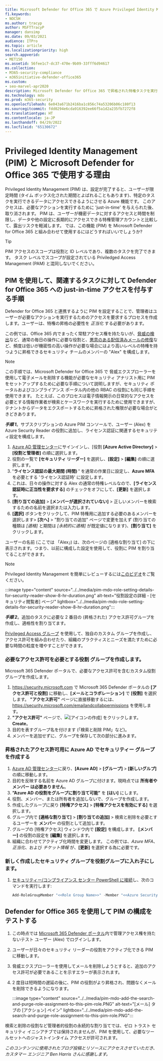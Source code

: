 ```yaml
---
title: Microsoft Defender for Office 365 で Azure Privileged Identity Management (PIM) を使用して、サイバー セキュリティ ツールへの管理者アクセスを制限します。
f1.keywords:
- NOCSH
ms.author: tracyp
author: MSFTTracyP
manager: dansimp
ms.date: 09/03/2021
audience: ITPro
ms.topic: article
ms.localizationpriority: high
search.appverid:
- MET150
ms.assetid: 56fee1c7-dc37-470e-9b09-33fff6d94617
ms.collection:
- M365-security-compliance
- m365initiative-defender-office365
ms.custom:
- seo-marvel-apr2020
description: Microsoft Defender for Office 365 で昇格された特権タスクを実行し、データへのリスクを軽減ため、Just-In-Time の時間制限付きアクセスをユーザーに付与するために Azure PIM を統合する方法について説明します。
ms.technology: mdo
ms.prod: m365-security
ms.openlocfilehash: 6e043a671b2416ba1c856c74a53206b06c180f13
ms.sourcegitcommit: fdd0294e6cda916392ee66f5a1d2a235fb7272f8
ms.translationtype: HT
ms.contentlocale: ja-JP
ms.lasthandoff: 04/29/2022
ms.locfileid: "65130672"
---
```

<!--A-->
# <a name="privileged-identity-management-pim-and-why-to-use-it-with-microsoft-defender-for-office-365"></a>Privileged Identity Management (PIM) と Microsoft Defender for Office 365 で使用する理由

Privileged Identity Management (PIM) は、設定が完了すると、ユーザーが限定時間 (タイム ボックス化された期間とよばれることもあります)、特定のタスクを実行できるデータにアクセスできるようにさせる Azure 機能です。 このアクセスは、必要なアクションを実行するために 'just-in-time' を与えられた後、取り消されます。 PIM は、ユーザーが機密データに対するアクセスと時間を制限し、データや他の設定に長期的にアクセスできる特権管理アカウントと比較して、露出リスクを軽減します。 では、この機能 (PIM) を Microsoft Defender for Office 365 と組み合わせて使用するにはどうすればいいでしょうか?

> [!TIP]
> PIM アクセスのスコープは役割と ID レベルであり、複数のタスクを完了できます。 タスク レベルでスコープが設定されている Priviledged Access Management (PAM) と混同しないでください。

## <a name="steps-to-use-pim-to-grant-just-in-time-access-to-defender-for-office-365-related-tasks"></a>PIM を使用して、関連するタスクに対して Defender for Office 365 への just-in-time アクセスを付与する手順

Defender for Office 365 と連携するように PIM を設定することで、管理者はユーザーが必要なアクションを実行するためのアクセスを要求するプロセスを作成します。ユーザーは、特権の昇格の必要性を *正当化* する必要があります。

この例では、Office 365 内でまったく常駐アクセス権を持たないが、[脅威の検出](threat-hunting-in-threat-explorer.md)など、通常の毎日の操作に必要な役割と、[悪意のある配信済みメールの修復](remediate-malicious-email-delivered-office-365.md)など、頻度は低いが機密性の高い操作が必要な場合にはより高いレベルの特権を持つように昇格できるセキュリティ チームのメンバーの "Alex" を構成します。

> [!NOTE]
> この手順では、Microsoft Defender for Office 365 で 脅威エクスプローラーを使用して電子メールを削除する機能が必要なセキュリティ アナリスト用に PIM をセットアップするために必要な手順について説明しますが、セキュリティ ポータルおよびコンプライアンス ポータル内の他の RBAC の役割にも同じ手順を使用できます。 たとえば、このプロセスは電子情報開示の日常的なアクセスを必要とする情報作業者が検索とケースワークを実行するために使用できますが、テナントからデータをエクスポートするために昇格された権限が必要な場合がときどきあります。

***手順 1***。サブスクリプションの Azure PIM コンソールで、ユーザー (Alex) を Azure Security Reader の役割に追加し、ライセンス認証に関連するセキュリティ設定を構成します。

1. [Azure AD 管理センター](https://aad.portal.azure.com/)にサインインし、[役割 **[Azure Active Directory]**  >  **[役割と管理者]** の順に選択します。
2. 役割の一覧で **[セキュリティ リーダー]** を選択し、**[設定]**  >  **[編集]** の順に選択します。
3. **'ライセンス認証の最大期間 (時間) '** を通常の作業日に設定し、**Azure MFA** を必要とする 'ライセンス認証時' に設定します。
4. これは、日々の操作に対する Alex の通常の特権レベルなので、**[ライセンス認証時に正当性を要求する]** のチェックをオフにして、**[更新]** を選択します。
5. **[割り当ての追加]**  >  **[メンバーが選択されていない]** > 正しいメンバーを検索するための名前を選択または入力します。
6. **[選択]** ボタンをクリックして、PIM 特権用に追加する必要のあるメンバーを選択します> **[次へ]** > "割り当ての追加" ページで変更を加えず (割り当ての種類は *[適格]* と期間は *[永続的に適格]* が既定値になります)、**[割り当て]** をクリックします。

ユーザーの名前 (ここでは 「Alex」) は、次のページの [適格な割り当て] の下に表示されます。つまり、以前に構成した設定を使用して、役割に PIM を割り当てることができます。

> [!NOTE]
> Privileged Identity Management を簡単にレビューするには[このビデオ](https://www.youtube.com/watch?v=VQMAg0sa_lE)をご覧ください。

:::image type="content" source="../../media/pim-mdo-role-setting-details-for-security-reader-show-8-hr-duration.png" alt-text="役割設定の詳細 - [セキュリティ閲覧者] ページ" lightbox="../../media/pim-mdo-role-setting-details-for-security-reader-show-8-hr-duration.png":::

***手順 2***。追加のタスクに必要な 2 番目の (昇格された) アクセス許可グループを作成し、適格性を割り当てます。

[Privileged Access グループ](/azure/active-directory/privileged-identity-management/groups-features) を使用して、独自のカスタム グループを作成し、アクセス許可を組み合わせたり、組織のプラクティスとニーズを満たすために必要な時間の粒度を増やすことができます。

### <a name="create-a-role-group-requiring-the-permissions-we-need"></a>必要なアクセス許可を必要とする役割 グループを作成します。

Microsoft 365 Defender ポータルで、必要なアクセス許可を含むカスタム役割グループを作成します。

1. <https://security.microsoft.com> で Microsoft 365 Defender ポータルの **[アクセス許可と役割]** に移動し、**[メールとコラボレーション]** で **[役割]** を選択します。 **"アクセス許可"** ページに直接移動するには、<https://security.microsoft.com/emailandcollabpermissions> を使用します。
2. **"アクセス許可"** ページで、![[アイコンの作成]](../../media/m365-cc-sc-create-icon.png) をクリックします。 **Create**。
3. 目的を表すグループ名を付けます (「検索と削除 PIM」など)。
4. メンバーを追加せずに、グループを保存して次の部分に進みます。

### <a name="create-the-security-group-in-azure-ad-for-elevated-permissions"></a>昇格されたアクセス許可用に Azure AD でセキュリティー グループを作成する

1. [Azure AD 管理センター](https://aad.portal.azure.com/)に戻り、**[Azure AD]**  >  **[グループ]**  >  **[新しいグルプ]** の順に移動します。
2. 目的を反映する名前を Azure AD グループに付けます。現時点では **所有者やメンバー は必要ありません**。
3. **”Azure AD の役割をグループに割り当て可能”** を **[はい]** にします。
4. 役割、メンバー、または所有者を追加しないで、グループを作成します。
5. 作成したグループに戻り **[特権アクセス]**  >  **[特権アクセスを有効にする]** を選択します。
6. グループ内で **[適格な割り当て]** > **[割り当ての追加]** > 検索と削除を必要とするユーザーを **メンバー** の役割として追加します。
7. グループの [特権アクセス] ウィンドウ内で **[設定]** を構成します。 **[メンバー]** の役割の設定を **[編集]** を選択します。
8. 組織に合わせてアクティブ化時間を変更します。 この例では、*Azure MFA*、*正当化*、および *チケット情報* が、**[更新]** を選択する為に必要です。

### <a name="nest-the-newly-created-security-group-into-the-role-group"></a>新しく作成したセキュリティ グループを役割グループに入れ子にします。

1. [セキュリティー/コンプライアンス センター PowerShell に接続](/powershell/exchange/connect-to-scc-powershell)し、次のコマンドを実行します:

   ```powershell
   Add-RoleGroupMember "<<Role Group Name>>" -Member "<<Azure Security Group>>"`
   ```

## <a name="test-your-configuration-of-pim-with-defender-for-office-365"></a>Defender for Office 365 を使用して PIM の構成をテストする

1. この時点では [Microsoft 365 Defender ポータル](/microsoft-365/security/defender/overview-security-center)内で管理アクセス権を持たないテスト ユーザー (Alex) でログインします。
2. ユーザーが日々のセキュリティ リーダーの役割をアクティブ化できる PIM に移動します。
3. 脅威エクスプローラーを使用してメールを削除しようとすると、追加のアクセス許可が必要であることを示すエラーが表示されます。
4. 2 度目は短時間の遅延の後に、PIM の役割がより昇格され、問題なくメールを削除できるようになります。

   :::image type="content" source="../../media/pim-mdo-add-the-search-and-purge-role-assignment-to-this-pim-role.PNG" alt-text="[メール] タブの [アクション] ペイン" lightbox="../../media/pim-mdo-add-the-search-and-purge-role-assignment-to-this-pim-role.PNG":::

検索と削除の役割など管理者的役割の永続的な割り当てでは、ゼロ トラスト セキュリティ イニシアチブでは保持されませんが、PIM を使用して、必要なツールセットへのジャストインタイム アクセスが許可されます。

*このコンテンツに使用されたブログ投稿とリソースにアクセスさせていただき、カスタマー エンジニア Ben Harris さんに感謝します。*

<!--A-->
